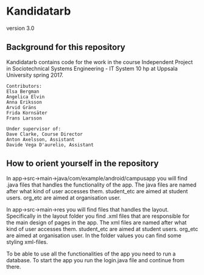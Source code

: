 # Kandidatarb
version 3.0

## Background for this repository
Kandidatarb contains code for the work in the course Independent Project in Sociotechnical Systems Engineering - IT System 10 hp at Uppsala University spring 2017.

```
Contributors:
Elsa Bergman
Angelica Elvin
Anna Eriksson
Arvid Gräns
Frida Kornsäter
Frans Larsson
 
Under supervisor of: 
Dave Clarke, Course Director
Anton Axelsson, Assistant
Davide Vega D'aurelio, Assistant
```

## How to orient yourself in the repository
In app->src->main->java/com/example/android/campusapp you will find .java files that handles the functionality of the app. The java files are named after what kind of user accesses them. student_etc are aimed at student users. org_etc are aimed at organisation user.

In app->src->main->res you will find files that handles the layout. Specifically in the layout folder you find .xml files that are responsible for the main design of pages in the app. The xml files are named after what kind of user accesses them. student_etc are aimed at student users. org_etc are aimed at organisation user. In the folder values you can find some styling xml-files.

To be able to use all the functionalities of the app you need to run a database. To start the app you run the login.java file and continue from there.


